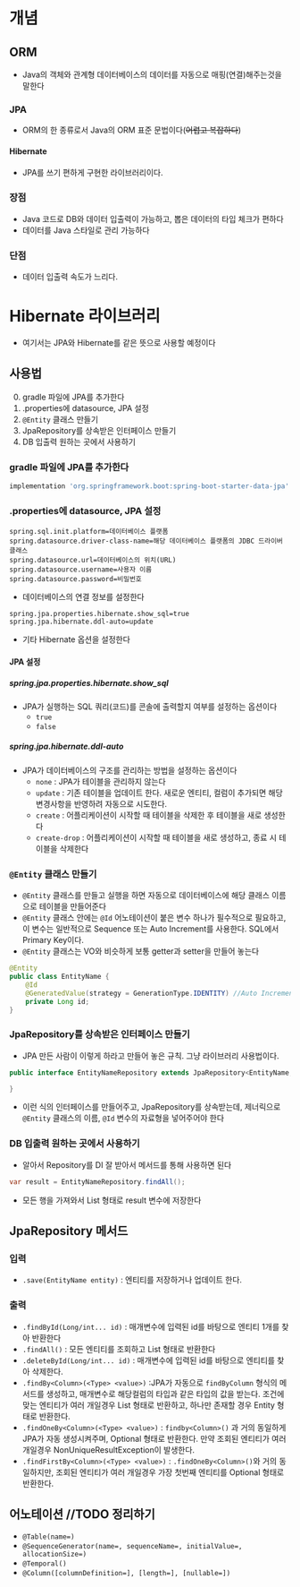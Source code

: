 # 개념
## ORM
- Java의 객체와 관계형 데이터베이스의 데이터를 자동으로 매핑(연결)해주는것을 말한다
### JPA 
- ORM의 한 종류로서 Java의 ORM 표준 문법이다(~~어렵고 복잡하다~~)
#### Hibernate
- JPA를 쓰기 편하게 구현한 라이브러리이다.
### 장점
- Java 코드로 DB와 데이터 입출력이 가능하고, 뽑은 데이터의 타입 체크가 편하다
- 데이터를 Java 스타일로 관리 가능하다
### 단점
- 데이터 입출력 속도가 느리다.
# Hibernate 라이브러리
- 여기서는 JPA와 Hibernate를 같은 뜻으로 사용할 예정이다
## 사용법
0. gradle 파일에 JPA를 추가한다
1. .properties에 datasource, JPA 설정
2. `@Entity` 클래스 만들기
3. JpaRepository를 상속받은 인터페이스 만들기
4. DB 입출력 원하는 곳에서 사용하기
### gradle 파일에 JPA를 추가한다
```gradle
implementation 'org.springframework.boot:spring-boot-starter-data-jpa'
```
### .properties에 datasource, JPA 설정
```properties
spring.sql.init.platform=데이터베이스 플랫폼
spring.datasource.driver-class-name=해당 데이터베이스 플랫폼의 JDBC 드라이버 클래스
spring.datasource.url=데이터베이스의 위치(URL)
spring.datasource.username=사용자 이름
spring.datasource.password=비밀번호
```
- 데이터베이스의 연결 정보를 설정한다
```properties
spring.jpa.properties.hibernate.show_sql=true
spring.jpa.hibernate.ddl-auto=update
```
- 기타 Hibernate 옵션을 설정한다
#### JPA 설정
##### spring.jpa.properties.hibernate.show_sql
- JPA가 실행하는 SQL 쿼리(코드)를 콘솔에 출력할지 여부를 설정하는 옵션이다
	- `true`
	- `false`
##### spring.jpa.hibernate.ddl-auto
- JPA가 데이터베이스의 구조를 관리하는 방법을 설정하는 옵션이다
	- `none` : JPA가 테이블을 관리하지 않는다
	- `update` : 기존 테이블을 업데이트 한다. 새로운 엔티티, 컬럼이 추가되면 해당 변경사항을 반영하려 자동으로 시도한다.
	- `create` : 어플리케이션이 시작할 때 테이블을 삭제한 후 테이블을 새로 생성한다
	- `create-drop` : 어플리케이션이 시작할 때 테이블을 새로 생성하고, 종료 시 테이블을 삭제한다
### `@Entity` 클래스 만들기
- `@Entity` 클래스를 만들고 실행을 하면 자동으로 데이터베이스에 해당 클래스 이름으로 테이블을 만들어준다
- `@Entity` 클래스 안에는 `@Id` 어노테이션이 붙은 변수 하나가 필수적으로 필요하고, 이 변수는 일반적으로 Sequence 또는 Auto Increment를 사용한다. SQL에서 Primary Key이다.
- `@Entity` 클래스는 VO와 비슷하게 보통 getter과 setter을 만들어 놓는다
```java
@Entity
public class EntityName {
	@Id
	@GeneratedValue(strategy = GenerationType.IDENTITY) //Auto Increment 예시
	private Long id;
}
```
### JpaRepository를 상속받은 인터페이스 만들기
- JPA 만든 사람이 이렇게 하라고 만들어 놓은 규칙. 그냥 라이브러리 사용법이다.
```java
public interface EntityNameRepository extends JpaRepository<EntityName, IdType> {

} 
```
- 이런 식의 인터페이스를 만들어주고, JpaRepository를 상속받는데, 제너릭으로 `@Entity` 클래스의 이름, `@Id` 변수의 자료형을 넣어주어야 한다
### DB 입출력 원하는 곳에서 사용하기
- 알아서 Repository를 DI 잘 받아서 메서드를 통해 사용하면 된다
```java
var result = EntityNameRepository.findAll(); 
```
- 모든 행을 가져와서 List 형태로 result 변수에 저장한다
## JpaRepository 메서드
### 입력
- `.save(EntityName entity)` : 엔티티를 저장하거나 업데이트 한다.
### 출력
- `.findById(Long/int... id)` : 매개변수에 입력된 id를 바탕으로 엔티티 1개를 찾아 반환한다
- `.findAll()` : 모든 엔티티를 조회하고 List 형태로 반환한다
- `.deleteById(Long/int... id)` : 매개변수에 입력된 id를 바탕으로 엔티티를 찾아 삭제한다.
- `.findBy<Column>(<Type> <value>)` :JPA가 자동으로 `findByColumn` 형식의 메서드를 생성하고, 매개변수로 해당컬럼의 타입과 같은 타입의 값을 받는다. 조건에 맞는 엔티티가 여러 개일경우 List 형태로 반환하고, 하나만 존재할 경우 Entity 형태로 반환한다.
- `.findOneBy<Column>(<Type> <value>)` : `findby<Column>()` 과 거의 동일하게 JPA가 자동 생성시켜주며, Optional<T> 형태로 반환한다. 만약 조회된 엔티티가 여러 개일경우 NonUniqueResultException이 발생한다.
- `.findFirstBy<Column>(<Type> <value>)` : `.findOneBy<Column>()`와 거의 동일하지만, 조회된 엔티티가 여러 개일경우 가장 첫번째 엔티티를 Optional<T> 형태로 반환한다.
## 어노테이션 //TODO 정리하기
- `@Table(name=)`
- `@SequenceGenerator(name=, sequenceName=, initialValue=, allocationSize=)`
- `@Temporal()`
- `@Column([columnDefinition=], [length=], [nullable=])` 